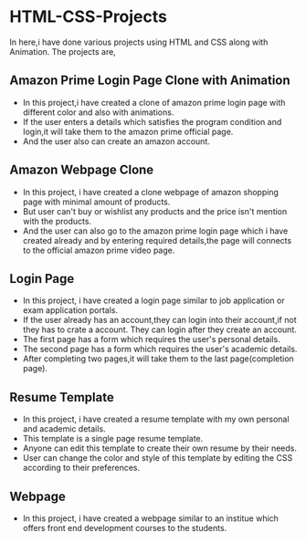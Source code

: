 # HTML-CSS-Projects

In here,i have done various projects using HTML and CSS along with Animation. The projects are,

## Amazon Prime Login Page Clone with Animation
  * In this project,i have created a clone of amazon prime login page with different color and also with animations.
  * If the user enters a details which satisfies the program condition and login,it will take them to the amazon prime official page.
  * And the user also can create an amazon account.
  
## Amazon Webpage Clone
  * In this project, i have created a clone webpage of amazon shopping page with minimal amount of products.
  * But user can't buy or wishlist any products and the price isn't mention with the products.
  * And the user can also go to the amazon prime login page which i have created already and by entering required details,the page will connects to the official amazon prime video page.

## Login Page
  * In this project, i have created a login page similar to job application or exam application portals.
  * If the user already has an account,they can login into their account,if not they has to crate a account. They can login after they create an account.
  * The first page has a form which requires the user's personal details.
  * The second page has a form which requires the user's academic details.
  * After completing two pages,it will take them to the last page(completion page).

## Resume Template
  * In this project, i have created a resume template with my own personal and academic details.
  * This template is a single page resume template.
  * Anyone can edit this template to create their own resume by their needs.
  * User can change the color and style of this template by editing the CSS according to their   preferences.

## Webpage
  * In this project, i have created a webpage similar to an institue which offers front end development courses to the students.
  
